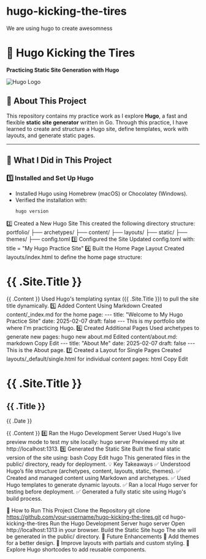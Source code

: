 # hugo-kicking-the-tires

We are using hugo to create awesomness

# 🚀 Hugo Kicking the Tires

**Practicing Static Site Generation with Hugo**  

![Hugo Logo](https://gohugo.io/images/hugo-logo-wide.svg)

## 📌 About This Project
This repository contains my practice work as I explore **Hugo**, a fast and flexible **static site generator** written in Go. Through this practice, I have learned to create and structure a Hugo site, define templates, work with layouts, and generate static pages.

---

## 🚀 What I Did in This Project

### 1️⃣ Installed and Set Up Hugo
- Installed Hugo using Homebrew (macOS) or Chocolatey (Windows).
- Verified the installation with:  
  ```bash
  hugo version
2️⃣ Created a New Hugo Site
This created the following directory structure:
portfolio/
├── archetypes/
├── content/
├── layouts/
├── static/
├── themes/
├── config.toml
3️⃣ Configured the Site
Updated config.toml with:
title = "My Hugo Practice Site"
4️⃣ Built the Home Page Layout
Created layouts/index.html to define the home page structure:
<!DOCTYPE html>
<html lang="en">
<head>
    <meta charset="utf-8">
    <title>{{ .Site.Title }}</title>
</head>
<body>
    <h1>{{ .Site.Title }}</h1>
    {{ .Content }}
</body>
</html>
Used Hugo's templating syntax ({{ .Site.Title }}) to pull the site title dynamically.
5️⃣ Added Content Using Markdown
Created content/_index.md for the home page:
---
title: "Welcome to My Hugo Practice Site"
date: 2025-02-07
draft: false
---
This is my portfolio site where I'm practicing Hugo.
6️⃣ Created Additional Pages
Used archetypes to generate new pages:
hugo new about.md
Edited content/about.md:
markdown
Copy
Edit
---
title: "About Me"
date: 2025-02-07
draft: false
---
This is the About page.
7️⃣ Created a Layout for Single Pages
Created layouts/_default/single.html for individual content pages:
html
Copy
Edit
<body>
    <h1>{{ .Site.Title }}</h1>
    <h2>{{ .Title }}</h2>
    <p>{{ .Date }}</p>
    {{ .Content }}
</body>
8️⃣ Ran the Hugo Development Server
Used Hugo's live preview mode to test my site locally:
hugo server
Previewed my site at http://localhost:1313.
9️⃣ Generated the Static Site
Built the final static version of the site using:
bash
Copy
Edit
hugo
This generated files in the public/ directory, ready for deployment.
💡 Key Takeaways
✅ Understood Hugo’s file structure (archetypes, content, layouts, static, themes).
✅ Created and managed content using Markdown and archetypes.
✅ Used Hugo templates to generate dynamic layouts.
✅ Ran a local Hugo server for testing before deployment.
✅ Generated a fully static site using Hugo's build process.

📌 How to Run This Project
Clone the Repository
git clone https://github.com/your-username/hugo-kicking-the-tires.git
cd hugo-kicking-the-tires
Run the Hugo Development Server
hugo server
Open http://localhost:1313 in your browser.
Build the Static Site
hugo
The site will be generated in the public/ directory.
📢 Future Enhancements
🔹 Add themes for a better design.
🔹 Improve layouts with partials and custom styling.
🔹 Explore Hugo shortcodes to add reusable components.
